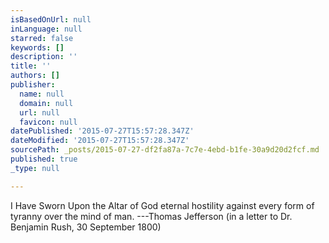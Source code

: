 ```yaml
---
isBasedOnUrl: null
inLanguage: null
starred: false
keywords: []
description: ''
title: ''
authors: []
publisher:
  name: null
  domain: null
  url: null
  favicon: null
datePublished: '2015-07-27T15:57:28.347Z'
dateModified: '2015-07-27T15:57:28.347Z'
sourcePath: _posts/2015-07-27-df2fa87a-7c7e-4ebd-b1fe-30a9d20d2fcf.md
published: true
_type: null

---
```

I Have Sworn Upon the Altar of God eternal hostility against every form of tyranny over the mind of man.  ---Thomas Jefferson (in a letter to Dr. Benjamin Rush, 30 September 1800)